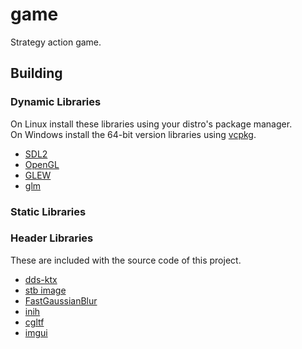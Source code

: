 # game
Strategy action game.

## Building

### Dynamic Libraries
On Linux install these libraries using your distro's package manager.\
On Windows install the 64-bit version libraries using [vcpkg](https://github.com/microsoft/vcpkg).

* [SDL2](https://www.libsdl.org/download-2.0.php)
* [OpenGL](https://www.opengl.org/)
* [GLEW](https://github.com/nigels-com/glew)
* [glm](https://github.com/g-truc/glm)

### Static Libraries

### Header Libraries
These are included with the source code of this project.
* [dds-ktx](https://github.com/septag/dds-ktx)
* [stb image](https://github.com/nothings/stb)
* [FastGaussianBlur](https://github.com/bfraboni/FastGaussianBlur)
* [inih](https://github.com/jtilly/inih)
* [cgltf](https://github.com/jkuhlmann/cgltf)
* [imgui](https://github.com/ocornut/imgui)
